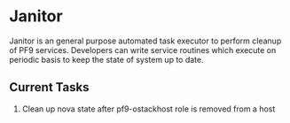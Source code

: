 # Janitor #

Janitor is an general purpose automated task executor to perform cleanup of PF9 services. Developers can write
service routines which execute on periodic basis to keep the state of system up to date.

## Current Tasks ##
1. Clean up nova state after pf9-ostackhost role is removed from a host
